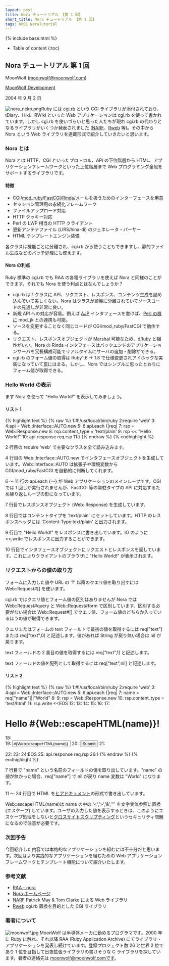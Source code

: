 ```yaml
---
layout: post
title: Nora チュートリアル 【第 1 回】
short_title: Nora チュートリアル 【第 1 回】
tags: 0001 NoraTutorial
---
```

{% include base.html %}


* Table of content
{:toc}


## Nora チュートリアル 第 1 回

MoonWolf ([moonwolf@moonwolf.com](mailto:moonwolf@moonwolf.com))

[MoonWolf Development](http://www.moonwolf.com/)

2004 年 9 月 2 日

![nora_neko.png]({{site.baseurl}}/images/0001-NoraTutorial/nora_neko.png)Ruby には [cgi.rb](http://www.ruby-lang.org/ja/man/index.cgi?cmd=view;name=CGI) という CGI ライブラリが添付されており、tDiary、Hiki、RWiki といった Web アプリケーションは cgi.rb を使って書かれています。しかし cgi.rb を使いづらいと思った人たちが現れ cgi.rb の代わりとなるライブラリがいくつか発表されました ([NARF](http://raa.ruby-lang.org/project/narf/)、[Rweb](http://raa.ruby-lang.org/project/rweb/) 等)。その中から Nora という Web ライブラリを連載形式で紹介していきたいと思います。

### Nora とは

Nora とは HTTP、CGI といったプロトコル、API の下位階層から HTML、アプリケーションフレームワークといった上位階層まで Web プログラミング全般をサポートするライブラリです。

#### 特徴

* CGI/[mod_ruby](http://modruby.net/ja/)/[FastCGI](http://www.fastcgi.com/)/[Rinda](http://www2a.biglobe.ne.jp/~seki/ruby/rinda.html)/メールを扱うためのインターフェースを用意
* セッション管理用の永続化フレームワーク
* ファイルアップロード対応
* HTTP クッキー対応
* Perl の LWP 相当の HTTP クライアント
* 更新アンテナファイル (LIRS/hina-di) のジェネレータ・パーサー
* HTML テンプレートエンジン装備


各クラスは機能ごとに分離され、cgi.rb から使うこともできますし、静的ファイル生成などのバッチ処理にも使えます。

#### Nora の利点

Ruby 標準の cgi.rb でも RAA の各種ライブラリを使えば Nora と同様のことができます。それでも Nora を使う利点とはなんでしょうか？

* cgi.rb は 1 クラスに API、リクエスト、レスポンス、コンテンツ生成を詰め込んでいて美しくない。Nora はクラスが綺麗に分離されていてソースコードの見通しが非常に良い。
* 新規 API への対応が容易。例えば [AJP](http://www.jajakarta.org/tomcat/tomcat-jk2/ja/docs/common/AJPv13.html) インタフェースを書けば、[Perl の様に](http://module.jp/blog/ajp13_listener_and_container_of_perl.html) mod_jk との連携も可能。
* ソースを変更することなく同じコードが CGI/mod_ruby/FastCGI で動作する。
* リクエスト、レスポンスオブジェクトが [Marshal](http://www.ruby-lang.org/ja/man/index.cgi?cmd=view;name=Marshal) 可能なため、[dRuby](http://www2a.biglobe.ne.jp/~seki/ruby/druby.html) と相性がいい。Nora の Rinda インタフェースはバックエンドのアプリケーションサーバを冗長構成可能でリアルタイムにサーバの追加・削除ができる。
* cgi.rb のフォーム値の取得は Ruby1.6 → 1.8 で仕様変更されアドホックな実装になっていて罠にはまる。しかし、Nora ではシンプルに思ったとおりにフォーム値が取得できる。


### Hello World の表示

まず Nora を使って "Hello World!" を表示してみましょう。

#### リスト 1

{% highlight text %}
{% raw %}
 1:#!/usr/local/bin/ruby
 2:require 'web'
 3:
 4:api = Web::Interface::AUTO.new
 5:
 6:api.each {|req|
 7:  rsp = Web::Response.new
 8:  rsp.content_type = 'text/plain'
 9:  rsp << "Hello World!"
10:  api.response req,rsp
11:}
{% endraw %}
{% endhighlight %}


2 行目の require 'web' で主要なクラスを全て読み込みます。

4 行目の Web::Interface::AUTO.new でインタフェースオブジェクトを生成しています。Web::Interface::AUTO は拡張子や環境変数から CGI/mod_ruby/FastCGI を自動的に判断してくれます。

6 〜 11 行の api.each {〜} が Web アプリケーションのメインループです。CGI では 1 回しか実行されませんが、FastCGI 等の常駐タイプの API に対応するため繰り返しループの形になっています。

7 行目でレスポンスオブジェクト (Web::Response) を生成しています。

8 行目ではコンテントタイプを 'text/plain' にセットしています。HTTP のレスポンスヘッダには 'Content-Type:text/plain' と出力されます。

9 行目で "Hello World!" をレスポンスに書き出しています。IO のように &lt;&lt;,write でレスポンスに出力することができます。

10 行目でインタフェースオブジェクトにリクエストとレスポンスを返しています。これによりクライアントのブラウザに "Hello World!" が表示されます。

### リクエストからの値の取り方

フォームに入力した値や URL の '?' 以降のクエリ値を取り出すには Web::Request#[] を使います。

cgi.rb ではクエリ値とフォーム値の区別はありませんが Nora では Web::Request#query と Web::Request#form で区別しています。区別する必要がない場合は Web::Request#[] でクエリ値、フォーム値のどちらか入っているほうの値が取得できます。

クエリまたはフォームの text フィールドで最初の値を取得するには req["text"] または req["text",0] と記述します。値があれば String が戻り無い場合は nil が戻ります。

text フィールドの 2 番目の値を取得するには req["text",1] と記述します。

text フィールドの値を配列として取得するには req["text",nil] と記述します。

#### リスト 2

{% highlight text %}
{% raw %}
 1:#!/usr/local/bin/ruby
 2:require 'web'
 3:
 4:api = Web::Interface::AUTO.new
 5:
 6:api.each {|req|
 7:  name = req["name"]||"World"
 8:
 9:  rsp = Web::Response.new
10:  rsp.content_type = 'text/html'
11:  rsp.write <<EOS
12:<html>
13: <head>
14:  <title>Hello #{Web::escapeHTML(name)}!</title>
15: </head>
16: <body>
17: <h1>Hello #{Web::escapeHTML(name)}!</h1>
18:  <form>
19:   <input type="text" name="name" value="#{Web::escapeHTML(name)}">
20:   <input type="submit">
21:  </form>
22: </body>
23:</html>
24:EOS
25:  api.response req,rsp
26:}
{% endraw %}
{% endhighlight %}


7 行目で "name" という名前のフィールドの値を取り出しています。"name" の値が無かった場合、req["name"] で nil が戻り name 変数は "World" になります。

11 〜 24 行目で HTML を[ヒアドキュメント](http://www.ruby-lang.org/ja/man/index.cgi?cmd=view;name=%A5%EA%A5%C6%A5%E9%A5%EB#a.a5.d2.a5.a2.a5.c9.a5.ad.a5.e5.a5.e1.a5.f3.a5.c8.20.28.b9.d4.bb.d8.b8.fe.ca.b8.bb.fa.ce.f3.a5.ea.a5.c6.a5.e9.a5.eb.29)の形式で書き出しています。

Web::escapeHTML(name)は name の中の '&lt;','&gt;','&amp;','"' を文字実体参照に置換 (エスケープ) しています。ユーザの入力した値を表示するときは、このようにエスケープ処理をしないと[クロスサイトスクリプティング](http://www.ipa.go.jp/security/ciadr/20011023css.html)というセキュリティ問題になるので注意が必要です。

### 次回予告

今回紹介した内容では本格的なアプリケーションを組むには不十分だと思います。次回はより実践的なアプリケーションを組むための Web アプリケーションフレームワークとテンプレート機能について紹介いたします。

### 参考文献

* [RAA - nora](http://raa.ruby-lang.org/project/nora/)
* [Nora ホームページ](http://rwiki.moonwolf.com/rw-cgi.cgi?cmd=view;name=Nora)
* [NARF](http://raa.ruby-lang.org/project/narf/) Patrick May &amp; Tom Clarke による Web ライブラリ
* [Rweb](http://raa.ruby-lang.org/project/rweb/) cgi.rb 置換を目的とした CGI ライブラリ


### 著者について

![moonwolf.jpg]({{site.baseurl}}/images/0001-NoraTutorial/moonwolf.jpg) MoonWolf は半導体メーカに勤めるプログラマです。2000 年に Ruby に触れ、それ以降 RAA (Ruby Application Archive) にてライブラリ・アプリケーションを発表し続けています。登録プロジェクト数 26 と世界 2 位であり 1 位を目指して日夜拡張ライブラリの書けそうな C ライブラリを探しています。著者の連絡先は moonwolf@moonwolf.comです。


